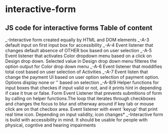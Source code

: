 # interactive-form
 JS code for interactive forms
Table of content
-----------------
 _-Interactive form created equally by HTML and DOM elements
 _-A-3 default input on first input box for accessibility 
 _-A-4 Event listener that changes default absence of OTHER box based on user selection
 _-A-5 Event listener that activates Color dropdown menu based on a click on Design drop down. Selected value in Design drop down menu filteres  the option output for Color drop down menu
 _-A-6 Event listener that moddifies total cost based on user selection of Activities
 _-A-7 Event listen that change the payment UI based on user option selection of payment option. Options display none or '' based on selection
 _-A-8/9 Helper functions for input boxes that checkes if input valid or not, and it prints hint in depending if case it true or false. Form Event Listener that prevents submitions of form by calling on helper functions.The loop that iterates through checkboxes and changes the focus to blur and otherway around if key tab or mouse click are on that checbox area.  Event listener with event 'keyup' that print real time icon. Depending on input validity, icon changes*
 _-Interactive form is build with accessibility in mind. It should be usable for people with physical, cogntive and hearing impairments



